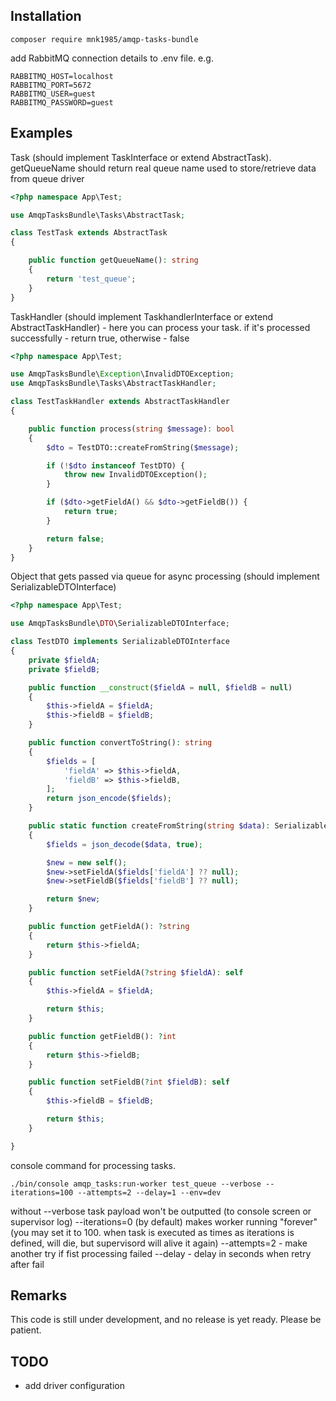 ## Installation

```console
composer require mnk1985/amqp-tasks-bundle
```

add RabbitMQ connection details to .env file. e.g.

```
RABBITMQ_HOST=localhost
RABBITMQ_PORT=5672
RABBITMQ_USER=guest
RABBITMQ_PASSWORD=guest
```

## Examples

Task (should implement TaskInterface or extend AbstractTask). getQueueName should return real queue name used to store/retrieve data from queue driver
```php
<?php namespace App\Test;

use AmqpTasksBundle\Tasks\AbstractTask;

class TestTask extends AbstractTask
{

    public function getQueueName(): string
    {
        return 'test_queue';
    }
}
```

TaskHandler (should implement TaskhandlerInterface or extend AbstractTaskHandler) - here you can process your task. if it's processed successfully - return true, otherwise - false

```php
<?php namespace App\Test;

use AmqpTasksBundle\Exception\InvalidDTOException;
use AmqpTasksBundle\Tasks\AbstractTaskHandler;

class TestTaskHandler extends AbstractTaskHandler
{

    public function process(string $message): bool
    {
        $dto = TestDTO::createFromString($message);

        if (!$dto instanceof TestDTO) {
            throw new InvalidDTOException();
        }

        if ($dto->getFieldA() && $dto->getFieldB()) {
            return true;
        }

        return false;
    }
}
```

Object that gets passed via queue for async processing (should implement SerializableDTOInterface)
```php
<?php namespace App\Test;

use AmqpTasksBundle\DTO\SerializableDTOInterface;

class TestDTO implements SerializableDTOInterface
{
    private $fieldA;
    private $fieldB;

    public function __construct($fieldA = null, $fieldB = null)
    {
        $this->fieldA = $fieldA;
        $this->fieldB = $fieldB;
    }

    public function convertToString(): string
    {
        $fields = [
            'fieldA' => $this->fieldA,
            'fieldB' => $this->fieldB,
        ];
        return json_encode($fields);
    }

    public static function createFromString(string $data): SerializableDTOInterface
    {
        $fields = json_decode($data, true);

        $new = new self();
        $new->setFieldA($fields['fieldA'] ?? null);
        $new->setFieldB($fields['fieldB'] ?? null);

        return $new;
    }

    public function getFieldA(): ?string
    {
        return $this->fieldA;
    }

    public function setFieldA(?string $fieldA): self
    {
        $this->fieldA = $fieldA;

        return $this;
    }

    public function getFieldB(): ?int
    {
        return $this->fieldB;
    }

    public function setFieldB(?int $fieldB): self
    {
        $this->fieldB = $fieldB;

        return $this;
    }

}
```

console command for processing tasks. 

```console
./bin/console amqp_tasks:run-worker test_queue --verbose --iterations=100 --attempts=2 --delay=1 --env=dev
```
without --verbose task payload won't be outputted (to console screen or supervisor log)
--iterations=0 (by default) makes worker running "forever" (you may set it to 100. when task is executed as times as iterations is defined, will die, but supervisord will alive it again)
--attempts=2 - make another try if fist processing failed
--delay - delay in seconds when retry after fail

## Remarks
This code is still under development, and no release is yet ready. Please be patient.

## TODO
- add driver configuration


